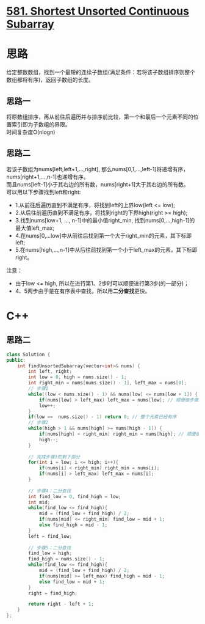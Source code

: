 # [581. Shortest Unsorted Continuous Subarray](https://leetcode.com/problems/shortest-unsorted-continuous-subarray/description/)
# 思路
给定整数数组，找到一个最短的连续子数组(满足条件：若将该子数组排序则整个数组都将有序)，返回子数组的长度。
## 思路一
将原数组排序，再从前往后遍历并与排序前比较，第一个和最后一个元素不同的位置索引即为子数组的界限。   
时间复杂度O(nlogn)
## 思路二
若该子数组为nums[left,left+1,...,right], 那么nums[0,1,...,left-1]将递增有序，nums[right+1,...,n-1]也递增有序。   
而且nums[left-1]小于其右边的所有数，nums[right+1]大于其右边的所有数。   
可以用以下步骤找到left和right: 
* 1.从前往后遍历直到不满足有序，将找到left的上界low(left <= low);
* 2.从后往前遍历直到不满足有序，将找到right的下界high(right >= high);
* 3.找到nums[low+1, ..., n-1]中的最小值right_min, 找到nums[0,...,high-1]的最大值left_max;
* 4.在nums[0,...low]中从前往后找到第一个大于right_min的元素，其下标即left;
* 5.在nums[high,...,n-1]中从后往前找到第一个小于left_max的元素，其下标即right。   

注意：
* 由于low <= high, 所以在进行第1、2步时可以顺便进行第3步(的一部分)；
* 4、5两步由于是在有序表中查找，所以用**二分查找**更快。
# C++
## 思路二
```C++
class Solution {
public:
    int findUnsortedSubarray(vector<int>& nums) {
        int left, right;
        int low = 0, high = nums.size() - 1;
        int right_min = nums[nums.size() - 1], left_max = nums[0];
        // 步骤1
        while((low < nums.size() - 1) && nums[low] <= nums[low + 1]) {
            if(nums[low] > left_max) left_max = nums[low]; // 顺便做步骤3
            low++;
        }
        if(low ==  nums.size() - 1) return 0; // 整个元素已经有序
        // 步骤2
        while(high > 1 && nums[high] >= nums[high - 1]) {
            if(nums[high] < right_min) right_min = nums[high]; // 顺便做步骤3
            high--;
        }
        
        // 完成步骤3的剩下部分
        for(int i = low; i <= high; i++){
            if(nums[i] < right_min) right_min = nums[i];
            if(nums[i] > left_max) left_max = nums[i];
        }
        
        // 步骤4：二分查找
        int find_low = 0, find_high = low;
        int mid;
        while(find_low <= find_high){
            mid = (find_low + find_high) / 2;
            if(nums[mid] <= right_min) find_low = mid + 1;
            else find_high = mid - 1;
        }
        left = find_low;
         
        // 步骤5：二分查找
        find_low = high;
        find_high = nums.size() - 1;
        while(find_low <= find_high){
            mid = (find_low + find_high) / 2;
            if(nums[mid] >= left_max) find_high = mid - 1;
            else find_low = mid + 1;
        }
        right = find_high;

        return right - left + 1;
    }
};
```
